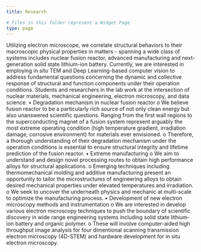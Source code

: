```yaml
---
title: Research

# Files in this folder represent a Widget Page
type: page
---
```

Utilizing electron microscope, we correlate structural behaviors to their macroscopic physical properties in matters - spanning a wide class of systems includes nuclear fusion reactor, advanced manufacturing and next-generation solid state lithium-ion battery. 
Currently, we are interested in employing in situ TEM and Deep Learning-based computer vision to address fundamental questions concerning the dynamic and collective response of structural and function components under their operation conditions.
Students and researchers in the lab work at the intersection of nuclear materials, mechanical engineering, electron microscopy, and data science.
•	Degradation mechanism in nuclear fusion reactor
o	We believe fusion reactor to be a particularly rich source of not only clean energy but also unanswered scientific questions. Ranging from the first wall regions to the superconducting magnet of a fusion system represent arguably the most extreme operating condition (high temperature gradient, irradiation damage, corrosive environment) for materials ever envisioned.
o	Therefore, a thorough understanding of their degradation mechanism under the operation conditions is essential to ensure structural integrity and lifetime prediction of the fusion reactor.
•	Extreme manufacturing
o	We aim to understand and design novel processing routes to obtain high performance alloys for structural applications.
o	Emerging techniques including thermomechanical molding and additive manufacturing present an opportunity to tailor the microstructures of engineering alloys to obtain desired mechanical properties under elevated temperatures and irradiation.
o	We seek to uncover the underneath physics and mechanic at multi-scale to optimize the manufacturing process.
•	Development of new electron microscopy methods and instrumentation
o	We are interested in develop various electron microscopy techniques to push the boundary of scientific discovery in wide range engineering systems including solid state lithium-ion battery and organic polymer. 
o	These will involve computer-aided high throughput image analysis for four dimentional scanning transmission electron microscopy (4D-STEM) and hardware development for in situ electron microscopy.

